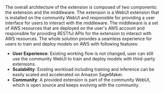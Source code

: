 The overall architecture of the extension is composed of two components: the extension and the middleware. The extension is a WebUI extension that is installed on the community WebUI and responsible for providing a user interface for users to interact with the middleware. The middleware is a set of AWS resources that are deployed on the user's AWS account and responsible for providing RESTful APIs for the extension to interact with AWS resources. The whole solution provides a seamless experience for users to train and deploy models on AWS with following features:

-   **User Experience**: Existing working flow is not changed, user can still use the community WebUI to train and deploy models with third-party extensions.
-   **Scalability**: Existing workload including training and inference can be easily scaled and accelerated on Amazon SageMaker.
-   **Community**: A provided extension is part of the community WebUI, which is open source and keeps evolving with the community.

